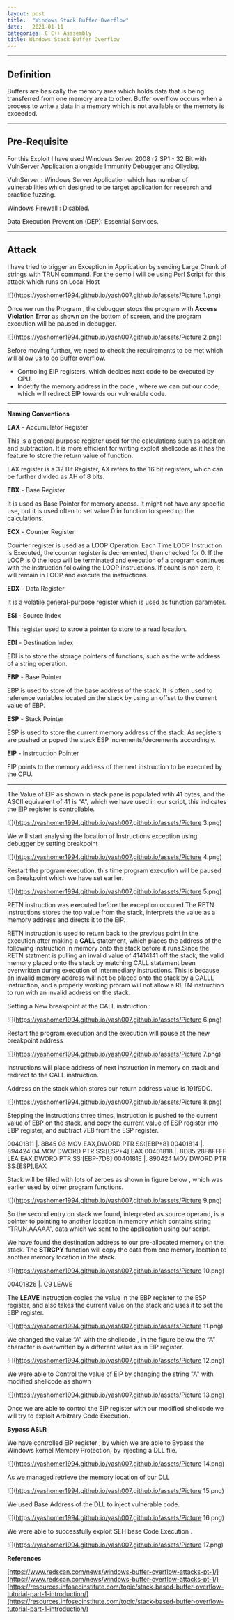 ```yaml
---
layout: post
title:  "Windows Stack Buffer Overflow"
date:   2021-01-11
categories: C C++ Asssembly
title: Windows Stack Buffer Overflow
---
```


---
 [](#header-1)**Definition**
---

Buffers are basically the memory area which holds data that is being transferred from one memory area to other. Buffer overflow occurs when a process to write a data in a memory which is not available or the memory is exceeded.

---
[](#header-2)**Pre-Requisite**
---

For this Exploit I have used Windows Server 2008 r2 SP1 - 32 Bit with  VulnServer Application alongside Immunity Debugger and Ollydbg.

VulnServer :  Windows Server Application which has number of vulnerabilities which designed to be target application for research and practice fuzzing.

Windows Firewall : Disabled.

Data Execution Prevention (DEP): Essential Services.

---
[](#header-3)**Attack**
---

I have tried to trigger an Exception in Application by sending Large Chunk of strings with TRUN command. For the demo i will be using Perl Script for this attack which runs on Local Host

![](https://yashomer1994.github.io/yash007.github.io/assets/Picture 1.png)

Once we run the Program , the debugger stops the program with **Access Violation Error** as shown on the bottom of screen, and the program execution will be paused in debugger.

![](https://yashomer1994.github.io/yash007.github.io/assets/Picture 2.png)

Before moving further, we need to check the requirements to be met which will allow us to do Buffer overflow.

- Controling EIP registers, which decides next code to be executed by CPU.
- Indetify the memory address in the code , where we can put our code, which will redirect EIP towards our vulnerable code.

--- 
**Naming Conventions**

**EAX** - Accumulator Register

This is a general purpose register used for the calculations such as addition and subtraction. It is more efficient for writing exploit shellcode as it has the feature to store the return value of function.

EAX register is a 32 Bit Register, AX refers to the 16 bit registers, which can be further divided as AH of 8 bits.

**EBX** - Base Register

It is used as Base Pointer for memory access. It might not have any specific use, but it is used often to set value 0 in function to speed up the calculations.

**ECX** - Counter Register

Counter register is used as a LOOP Operation. Each Time LOOP Instruction is Executed, the counter register is decremented, then checked for 0. If the LOOP is 0 the loop will be terminated and execution of a program continues with the instruction following the LOOP instructions. If count is non zero, it will remain in LOOP and execute the instructions.

**EDX** - Data Register

It is a volatile general-purpose register which is used as function parameter.

**ESI** - Source Index

This register used to stroe a pointer to store to a read location.

**EDI** - Destination Index

EDI is  to store the storage pointers of functions, such as the write address of a string operation.

**EBP** - Base Pointer

EBP is used to store  of the base address  of the stack.  It is often used to reference variables located on the stack by using an offset to the current value of EBP.

**ESP** - Stack Pointer

ESP is used to store  the current memory address  of the stack. As registers are pushed or  poped  the stack ESP increments/decrements accordingly.

**EIP** - Instrcuction Pointer

EIP points to the memory address of the next instruction to be executed by the CPU.

---

The Value of EIP as shown in stack pane is populated wtih 41 bytes, and the ASCII equivalent of 41 is "A", which we have used in our script, this indicates the EIP register is controllable.


![](https://yashomer1994.github.io/yash007.github.io/assets/Picture 3.png)

We will start analysing the location of Instructions exception using debugger by setting breakpoint

![](https://yashomer1994.github.io/yash007.github.io/assets/Picture 4.png)

Restart the program execution, this time program execution will be paused on Breakpoint which we have set earlier.

![](https://yashomer1994.github.io/yash007.github.io/assets/Picture 5.png)

RETN instruction was executed before the exception occured.The RETN instructions stores the top value from the stack, interprets the value as a
memory address and directs it to the EIP.

RETN instruction is used to return back to the previous point in the execution after making a **CALL** statement, which places the address of the following instruction in memory onto the stack before it runs.Since the RETN statment is pulling an invalid value of 41414141 off the stack, the valid memory placed onto the stack by matching CALL statement been overwritten during execution of intermediary instructions. This is because an invalid memory address will not be placed onto the stack by a CALLL instruction, and a properly working proram will not allow a RETN  instruction to run with an invalid address on the stack. 

Setting a New breakpoint at the CALL instruction :

![](https://yashomer1994.github.io/yash007.github.io/assets/Picture 6.png)

Restart the program execution and the execution will pause at the new breakpoint address

![](https://yashomer1994.github.io/yash007.github.io/assets/Picture 7.png)

Instructions will place address of next instruction in memory on stack and redirect to the CALL instruction.

Address on the stack which stores our return address value is 191f9DC.

![](https://yashomer1994.github.io/yash007.github.io/assets/Picture 8.png)

Stepping the Instructions three times, instruction is pushed to the current value of EBP on the stack, and copy the current value of ESP register into EBP register, and subtract 7E8 from the ESP register. 


00401811 |. 8B45 08 MOV EAX,DWORD PTR SS:[EBP+8]
00401814 |. 894424 04 MOV DWORD PTR SS:[ESP+4],EAX
00401818 |. 8D85 28F8FFFF LEA EAX,DWORD PTR SS:[EBP-7D8]
0040181E |. 890424 MOV DWORD PTR SS:[ESP],EAX
 
Stack will be filled with lots of zeroes as shown in figure below , which was earlier used by other program functions.

![](https://yashomer1994.github.io/yash007.github.io/assets/Picture 9.png)

So the second entry on stack we found, interpreted as source operand, is a pointer to pointing to another location in  memory which contains string “TRUN.AAAAA”, data which we sent to the application using our script.

We have found the destination address to our pre-allocated memory on the stack. The **STRCPY** function will copy the data from one memory location to another memory location in the stack.

![](https://yashomer1994.github.io/yash007.github.io/assets/Picture 10.png)

00401826 |. C9 LEAVE

The **LEAVE** instruction copies the value in the EBP register to the ESP register, and also takes the current value on the stack and uses it to set the EBP register. 

![](https://yashomer1994.github.io/yash007.github.io/assets/Picture 11.png)

We changed the value “A” with the shellcode , in the figure below the “A” character is overwritten by a different value as in EIP register.

![](https://yashomer1994.github.io/yash007.github.io/assets/Picture 12.png)

We were able to Control the value of EIP by changing the string "A" with modified shellcode as shown 

![](https://yashomer1994.github.io/yash007.github.io/assets/Picture 13.png)


Once we are able to control the EIP register with our modified shellcode we will try to exploit Arbitrary Code Execution.

[](#header-4)**Bypass ASLR**

We have controlled EIP register , by which we are able to  Bypass the Windows kernel Memory Protection, by injecting a DLL file.

![](https://yashomer1994.github.io/yash007.github.io/assets/Picture 14.png)


As we  managed retrieve the memory location of our DLL

![](https://yashomer1994.github.io/yash007.github.io/assets/Picture 15.png)

We used Base Address of the DLL to inject vulnerable code.

![](https://yashomer1994.github.io/yash007.github.io/assets/Picture 16.png)


We were able to successfully exploit SEH base Code Execution .

![](https://yashomer1994.github.io/yash007.github.io/assets/Picture 17.png)


[](#header-4)**References**

[https://www.redscan.com/news/windows-buffer-overflow-attacks-pt-1/](https://www.redscan.com/news/windows-buffer-overflow-attacks-pt-1/)
[https://resources.infosecinstitute.com/topic/stack-based-buffer-overflow-tutorial-part-1-introduction/](https://resources.infosecinstitute.com/topic/stack-based-buffer-overflow-tutorial-part-1-introduction/)
